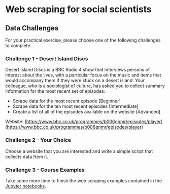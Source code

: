 # Web scraping for social scientists

## Data Challenges

For your practical exercise, please choose one of the following challenges to complete.

### Challenge 1 - Desert Island Discs

Desert Island Discs is a BBC Radio 4 show that interviews persons of interest about the lives, with a particular focus on the music and items that would accompany them if they were stuck on a desert island. Your colleague, who is a sociologist of culture, has asked you to collect summary information for the most recent set of episodes:
* Scrape data for the most recent episode [Beginner]
* Scrape data for the ten most recent episodes [Intermediate]
* Create a list of all of the episodes available on the website [Advanced]

Website: [https://www.bbc.co.uk/programmes/b006qnmr/episodes/player](https://www.bbc.co.uk/programmes/b006qnmr/episodes/player)

### Challenge 2 - Your Choice

Choose a website that you are interested and write a simple script that collects data from it.

### Challenge 3 - Course Examples

Take some more time to finish the web scraping examples contained in the [Jupyter notebooks](https://github.com/DiarmuidM/ncrm-web-scraping-for-social-scientists-2023/tree/main/code).